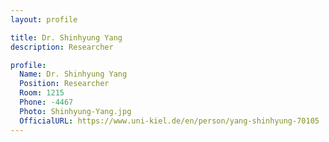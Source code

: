 ```yaml
---
layout: profile

title: Dr. Shinhyung Yang
description: Researcher

profile:
  Name: Dr. Shinhyung Yang
  Position: Researcher
  Room: 1215
  Phone: -4467
  Photo: Shinhyung-Yang.jpg
  OfficialURL: https://www.uni-kiel.de/en/person/yang-shinhyung-70105
---
```

